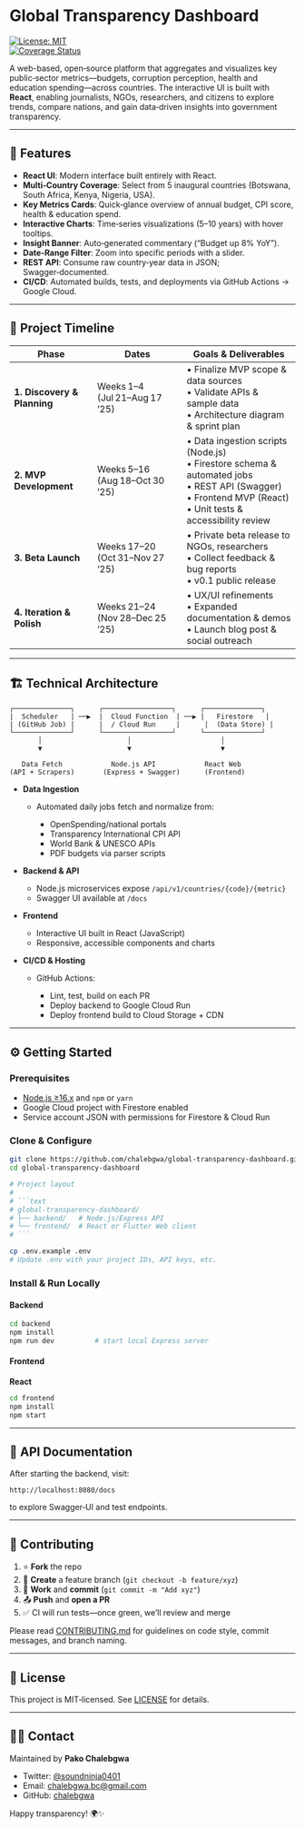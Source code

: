 # Global Transparency Dashboard

[![License: MIT](https://img.shields.io/badge/License-MIT-blue.svg)](LICENSE)  
[![Coverage Status](https://img.shields.io/codecov/c/github/chalebgwa/global-transparency-dashboard)](https://codecov.io/gh/chalebgwa/global-transparency-dashboard)

A web-based, open‑source platform that aggregates and visualizes key public‑sector metrics—budgets, corruption perception, health and education spending—across countries. The interactive UI is built with **React**, enabling journalists, NGOs, researchers, and citizens to explore trends, compare nations, and gain data‑driven insights into government transparency.

---

## 🚀 Features

- **React UI**: Modern interface built entirely with React.
- **Multi‑Country Coverage**: Select from 5 inaugural countries (Botswana, South Africa, Kenya, Nigeria, USA).
- **Key Metrics Cards**: Quick‑glance overview of annual budget, CPI score, health & education spend.
- **Interactive Charts**: Time‑series visualizations (5–10 years) with hover tooltips.
- **Insight Banner**: Auto‑generated commentary (“Budget up 8% YoY”).
- **Date‑Range Filter**: Zoom into specific periods with a slider.
- **REST API**: Consume raw country‑year data in JSON; Swagger‑documented.
- **CI/CD**: Automated builds, tests, and deployments via GitHub Actions → Google Cloud.

---

## 📅 Project Timeline

| Phase                    | Dates             | Goals & Deliverables                                           |
|--------------------------|-------------------|----------------------------------------------------------------|
| **1. Discovery & Planning** | Weeks 1–4 (Jul 21–Aug 17 ’25) | • Finalize MVP scope & data sources<br>• Validate APIs & sample data<br>• Architecture diagram & sprint plan |
| **2. MVP Development**     | Weeks 5–16 (Aug 18–Oct 30 ’25) | • Data ingestion scripts (Node.js)<br>• Firestore schema & automated jobs<br>• REST API (Swagger)<br>• Frontend MVP (React)<br>• Unit tests & accessibility review |
| **3. Beta Launch**         | Weeks 17–20 (Oct 31–Nov 27 ’25) | • Private beta release to NGOs, researchers<br>• Collect feedback & bug reports<br>• v0.1 public release |
| **4. Iteration & Polish**  | Weeks 21–24 (Nov 28–Dec 25 ’25) | • UX/UI refinements<br>• Expanded documentation & demos<br>• Launch blog post & social outreach |

---

## 🏗️ Technical Architecture

```text
┌──────────────┐      ┌─────────────────┐      ┌──────────────┐
|  Scheduler   | ──▶  |  Cloud Function  | ──▶ |   Firestore   |
| (GitHub Job) |      |  / Cloud Run     |      |  (Data Store) |
└──────────────┘      └─────────────────┘      └──────────────┘
       │                     │                      │
       ▼                     ▼                      ▼

   Data Fetch            Node.js API            React Web
(API + Scrapers)       (Express + Swagger)      (Frontend)

````

* **Data Ingestion**

  * Automated daily jobs fetch and normalize from:

    * OpenSpending/national portals
    * Transparency International CPI API
    * World Bank & UNESCO APIs
    * PDF budgets via parser scripts

* **Backend & API**

  * Node.js microservices expose `/api/v1/countries/{code}/{metric}`
  * Swagger UI available at `/docs`

* **Frontend**

  * Interactive UI built in  React (JavaScript)
  * Responsive, accessible components and charts

* **CI/CD & Hosting**

  * GitHub Actions:

    * Lint, test, build on each PR
    * Deploy backend to Google Cloud Run
    * Deploy frontend build to Cloud Storage + CDN

---

## ⚙️ Getting Started

### Prerequisites

* [Node.js ≥16.x](https://nodejs.org/) and `npm` or `yarn`
* Google Cloud project with Firestore enabled
* Service account JSON with permissions for Firestore & Cloud Run

### Clone & Configure

```bash
git clone https://github.com/chalebgwa/global-transparency-dashboard.git
cd global-transparency-dashboard

# Project layout
#
# ```text
# global-transparency-dashboard/
# ├── backend/   # Node.js/Express API
# └── frontend/  # React or Flutter Web client
# ```

cp .env.example .env
# Update .env with your project IDs, API keys, etc.
```

### Install & Run Locally

#### Backend

```bash
cd backend
npm install
npm run dev          # start local Express server
```

#### Frontend


**React**

```bash
cd frontend
npm install
npm start
```

---

## 📖 API Documentation

After starting the backend, visit:

```
http://localhost:8080/docs
```

to explore Swagger‑UI and test endpoints.

---

## 🤝 Contributing

1. ⭐️ **Fork** the repo
2. 🔀 **Create** a feature branch (`git checkout -b feature/xyz`)
3. 🔧 **Work** and **commit** (`git commit -m "Add xyz"`)
4. 📤 **Push** and **open a PR**
5. ✅ CI will run tests—once green, we’ll review and merge

Please read [CONTRIBUTING.md](CONTRIBUTING.md) for guidelines on code style, commit messages, and branch naming.

---

## 📜 License

This project is MIT‑licensed. See [LICENSE](LICENSE) for details.

---

## 🙋‍♂️ Contact

Maintained by **Pako Chalebgwa**

* Twitter: [@soundninja0401](https://twitter.com/soundNinja0401)
* Email: [chalebgwa.bc@gmail.com](mailto:chalebgwa.bc@gmail.com)
* GitHub: [chalebgwa](https://github.com/chalebgwa)

Happy transparency! 🌍✨
